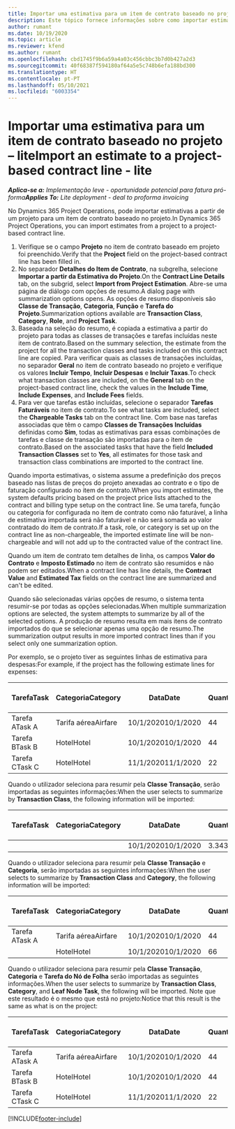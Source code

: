 ```yaml
---
title: Importar uma estimativa para um item de contrato baseado no projeto – lite
description: Este tópico fornece informações sobre como importar estimativas financeiras de um projeto para um item de contrato.
author: rumant
ms.date: 10/19/2020
ms.topic: article
ms.reviewer: kfend
ms.author: rumant
ms.openlocfilehash: cbd1745f9b6a59a4a03c456cbbc3b7d0b427a2d3
ms.sourcegitcommit: 40f68387f594180af64a5e5c748b6efa188bd300
ms.translationtype: HT
ms.contentlocale: pt-PT
ms.lasthandoff: 05/10/2021
ms.locfileid: "6003354"
---
```

# <a name="import-an-estimate-to-a-project-based-contract-line---lite"></a><span data-ttu-id="8a263-103">Importar uma estimativa para um item de contrato baseado no projeto – lite</span><span class="sxs-lookup"><span data-stu-id="8a263-103">Import an estimate to a project-based contract line - lite</span></span>

<span data-ttu-id="8a263-104">_**Aplica-se a:** Implementação leve - oportunidade potencial para fatura pró-forma_</span><span class="sxs-lookup"><span data-stu-id="8a263-104">_**Applies To:** Lite deployment - deal to proforma invoicing_</span></span>

<span data-ttu-id="8a263-105">No Dynamics 365 Project Operations, pode importar estimativas a partir de um projeto para um item de contrato baseado no projeto.</span><span class="sxs-lookup"><span data-stu-id="8a263-105">In Dynamics 365 Project Operations, you can import estimates from a project to a project-based contract line.</span></span>

1. <span data-ttu-id="8a263-106">Verifique se o campo **Projeto** no item de contrato baseado em projeto foi preenchido.</span><span class="sxs-lookup"><span data-stu-id="8a263-106">Verify that the **Project** field on the project-based contract line has been filled in.</span></span>
2. <span data-ttu-id="8a263-107">No separador **Detalhes do Item de Contrato**, na subgrelha, selecione **Importar a partir da Estimativa do Projeto**.</span><span class="sxs-lookup"><span data-stu-id="8a263-107">On the **Contract Line Details** tab, on the subgrid, select **Import from Project Estimation**.</span></span> <span data-ttu-id="8a263-108">Abre-se uma página de diálogo com opções de resumo.</span><span class="sxs-lookup"><span data-stu-id="8a263-108">A dialog page with summarization options opens.</span></span> <span data-ttu-id="8a263-109">As opções de resumo disponíveis são **Classe de Transação**, **Categoria**, **Função** e **Tarefa do Projeto**.</span><span class="sxs-lookup"><span data-stu-id="8a263-109">Summarization options available are **Transaction Class**, **Category**, **Role**, and **Project Task**.</span></span>
3. <span data-ttu-id="8a263-110">Baseada na seleção do resumo, é copiada a estimativa a partir do projeto para todas as classes de transações e tarefas incluídas neste item de contrato.</span><span class="sxs-lookup"><span data-stu-id="8a263-110">Based on the summary selection, the estimate from the project for all the transaction classes and tasks included on this contract line are copied.</span></span> <span data-ttu-id="8a263-111">Para verificar quais as classes de transações incluídas, no separador **Geral** no item de contrato baseado no projeto e verifique os valores **Incluir Tempo**, **Incluir Despesas** e **Incluir Taxas**.</span><span class="sxs-lookup"><span data-stu-id="8a263-111">To check what transaction classes are included, on the **General** tab on the project-based contract line, check the values in the **Include Time**, **Include Expenses**, and **Include Fees** fields.</span></span> 
4. <span data-ttu-id="8a263-112">Para ver que tarefas estão incluídas, selecione o separador **Tarefas Faturáveis** no item de contrato.</span><span class="sxs-lookup"><span data-stu-id="8a263-112">To see what tasks are included, select the **Chargeable Tasks** tab on the contract line.</span></span> <span data-ttu-id="8a263-113">Com base nas tarefas associadas que têm o campo **Classes de Transações Incluídas** definidas como **Sim**, todas as estimativas para essas combinações de tarefas e classe de transação são importadas para o item de contrato.</span><span class="sxs-lookup"><span data-stu-id="8a263-113">Based on the associated tasks that have the field **Included Transaction Classes** set to **Yes**, all estimates for those task and transaction class combinations are imported to the contract line.</span></span>

<span data-ttu-id="8a263-114">Quando importa estimativas, o sistema assume a predefinição dos preços baseado nas listas de preços do projeto anexadas ao contrato e o tipo de faturação configurado no item de contrato.</span><span class="sxs-lookup"><span data-stu-id="8a263-114">When you import estimates, the system defaults pricing based on the project price lists attached to the contract and billing type setup on the contract line.</span></span> <span data-ttu-id="8a263-115">Se uma tarefa, função ou categoria for configurada no item de contrato como não faturável, a linha de estimativa importada será não faturável e não será somada ao valor contratado do item de contrato.</span><span class="sxs-lookup"><span data-stu-id="8a263-115">If a task, role, or category is set up on the contract line as non-chargeable, the imported estimate line will be non-chargeable and will not add up to the contracted value of the contract line.</span></span>

<span data-ttu-id="8a263-116">Quando um item de contrato tem detalhes de linha, os campos **Valor do Contrato** e **Imposto Estimado** no item de contrato são resumidos e não podem ser editados.</span><span class="sxs-lookup"><span data-stu-id="8a263-116">When a contract line has line details, the **Contract Value** and **Estimated Tax** fields on the contract line are summarized and can't be edited.</span></span>

<span data-ttu-id="8a263-117">Quando são selecionadas várias opções de resumo, o sistema tenta resumir-se por todas as opções selecionadas.</span><span class="sxs-lookup"><span data-stu-id="8a263-117">When multiple summarization options are selected, the system attempts to summarize by all of the selected options.</span></span> <span data-ttu-id="8a263-118">A produção de resumo resulta em mais itens de contrato importados do que se selecionar apenas uma opção de resumo.</span><span class="sxs-lookup"><span data-stu-id="8a263-118">The summarization output results in more imported contract lines than if you select only one summarization option.</span></span>

<span data-ttu-id="8a263-119">Por exemplo, se o projeto tiver as seguintes linhas de estimativa para despesas:</span><span class="sxs-lookup"><span data-stu-id="8a263-119">For example, if the project has the following estimate lines for expenses:</span></span>

| <span data-ttu-id="8a263-120">Tarefa</span><span class="sxs-lookup"><span data-stu-id="8a263-120">Task</span></span> | <span data-ttu-id="8a263-121">Categoria</span><span class="sxs-lookup"><span data-stu-id="8a263-121">Category</span></span> | <span data-ttu-id="8a263-122">Data</span><span class="sxs-lookup"><span data-stu-id="8a263-122">Date</span></span> | <span data-ttu-id="8a263-123">Quantidade</span><span class="sxs-lookup"><span data-stu-id="8a263-123">Quantity</span></span> | <span data-ttu-id="8a263-124">Preço unitário</span><span class="sxs-lookup"><span data-stu-id="8a263-124">Unit price</span></span> | <span data-ttu-id="8a263-125">Montante</span><span class="sxs-lookup"><span data-stu-id="8a263-125">Amount</span></span> |
| --- | --- | --- | --- | --- | --- |
| <span data-ttu-id="8a263-126">Tarefa A</span><span class="sxs-lookup"><span data-stu-id="8a263-126">Task A</span></span> | <span data-ttu-id="8a263-127">Tarifa aérea</span><span class="sxs-lookup"><span data-stu-id="8a263-127">Airfare</span></span> | <span data-ttu-id="8a263-128">10/1/2020</span><span class="sxs-lookup"><span data-stu-id="8a263-128">10/1/2020</span></span> | <span data-ttu-id="8a263-129">4</span><span class="sxs-lookup"><span data-stu-id="8a263-129">4</span></span> | <span data-ttu-id="8a263-130">400</span><span class="sxs-lookup"><span data-stu-id="8a263-130">400</span></span> | <span data-ttu-id="8a263-131">1600</span><span class="sxs-lookup"><span data-stu-id="8a263-131">1600</span></span> |
| <span data-ttu-id="8a263-132">Tarefa B</span><span class="sxs-lookup"><span data-stu-id="8a263-132">Task B</span></span> | <span data-ttu-id="8a263-133">Hotel</span><span class="sxs-lookup"><span data-stu-id="8a263-133">Hotel</span></span> | <span data-ttu-id="8a263-134">10/1/2020</span><span class="sxs-lookup"><span data-stu-id="8a263-134">10/1/2020</span></span> | <span data-ttu-id="8a263-135">4</span><span class="sxs-lookup"><span data-stu-id="8a263-135">4</span></span> | <span data-ttu-id="8a263-136">200</span><span class="sxs-lookup"><span data-stu-id="8a263-136">200</span></span> | <span data-ttu-id="8a263-137">800</span><span class="sxs-lookup"><span data-stu-id="8a263-137">800</span></span> |
| <span data-ttu-id="8a263-138">Tarefa C</span><span class="sxs-lookup"><span data-stu-id="8a263-138">Task C</span></span> | <span data-ttu-id="8a263-139">Hotel</span><span class="sxs-lookup"><span data-stu-id="8a263-139">Hotel</span></span> | <span data-ttu-id="8a263-140">11/1/2020</span><span class="sxs-lookup"><span data-stu-id="8a263-140">11/1/2020</span></span> | <span data-ttu-id="8a263-141">2</span><span class="sxs-lookup"><span data-stu-id="8a263-141">2</span></span> | <span data-ttu-id="8a263-142">200</span><span class="sxs-lookup"><span data-stu-id="8a263-142">200</span></span> | <span data-ttu-id="8a263-143">400</span><span class="sxs-lookup"><span data-stu-id="8a263-143">400</span></span> |

<span data-ttu-id="8a263-144">Quando o utilizador seleciona para resumir pela **Classe Transação**, serão importadas as seguintes informações:</span><span class="sxs-lookup"><span data-stu-id="8a263-144">When the user selects to summarize by **Transaction Class**, the following information will be imported:</span></span>

| <span data-ttu-id="8a263-145">Tarefa</span><span class="sxs-lookup"><span data-stu-id="8a263-145">Task</span></span> | <span data-ttu-id="8a263-146">Categoria</span><span class="sxs-lookup"><span data-stu-id="8a263-146">Category</span></span> | <span data-ttu-id="8a263-147">Data</span><span class="sxs-lookup"><span data-stu-id="8a263-147">Date</span></span> | <span data-ttu-id="8a263-148">Quantidade</span><span class="sxs-lookup"><span data-stu-id="8a263-148">Quantity</span></span> | <span data-ttu-id="8a263-149">Preço unitário</span><span class="sxs-lookup"><span data-stu-id="8a263-149">Unit price</span></span> | <span data-ttu-id="8a263-150">Montante</span><span class="sxs-lookup"><span data-stu-id="8a263-150">Amount</span></span> |
| --- | --- | --- | --- | --- | --- |
| &nbsp; | &nbsp; | <span data-ttu-id="8a263-151">10/1/2020</span><span class="sxs-lookup"><span data-stu-id="8a263-151">10/1/2020</span></span> | <span data-ttu-id="8a263-152">3.34</span><span class="sxs-lookup"><span data-stu-id="8a263-152">3.34</span></span> | <span data-ttu-id="8a263-153">840</span><span class="sxs-lookup"><span data-stu-id="8a263-153">840</span></span> | <span data-ttu-id="8a263-154">2800</span><span class="sxs-lookup"><span data-stu-id="8a263-154">2800</span></span> |

<span data-ttu-id="8a263-155">Quando o utilizador seleciona para resumir pela **Classe Transação** e **Categoria**, serão importadas as seguintes informações:</span><span class="sxs-lookup"><span data-stu-id="8a263-155">When the user selects to summarize by **Transaction Class** and **Category**, the following information will be imported:</span></span>

| <span data-ttu-id="8a263-156">Tarefa</span><span class="sxs-lookup"><span data-stu-id="8a263-156">Task</span></span> | <span data-ttu-id="8a263-157">Categoria</span><span class="sxs-lookup"><span data-stu-id="8a263-157">Category</span></span> | <span data-ttu-id="8a263-158">Data</span><span class="sxs-lookup"><span data-stu-id="8a263-158">Date</span></span> | <span data-ttu-id="8a263-159">Quantidade</span><span class="sxs-lookup"><span data-stu-id="8a263-159">Quantity</span></span> | <span data-ttu-id="8a263-160">Preço unitário</span><span class="sxs-lookup"><span data-stu-id="8a263-160">Unit price</span></span> | <span data-ttu-id="8a263-161">Montante</span><span class="sxs-lookup"><span data-stu-id="8a263-161">Amount</span></span> |
| --- | --- | --- | --- | --- | --- |
| <span data-ttu-id="8a263-162">Tarefa A</span><span class="sxs-lookup"><span data-stu-id="8a263-162">Task A</span></span> | <span data-ttu-id="8a263-163">Tarifa aérea</span><span class="sxs-lookup"><span data-stu-id="8a263-163">Airfare</span></span> | <span data-ttu-id="8a263-164">10/1/2020</span><span class="sxs-lookup"><span data-stu-id="8a263-164">10/1/2020</span></span> | <span data-ttu-id="8a263-165">4</span><span class="sxs-lookup"><span data-stu-id="8a263-165">4</span></span> | <span data-ttu-id="8a263-166">400</span><span class="sxs-lookup"><span data-stu-id="8a263-166">400</span></span> | <span data-ttu-id="8a263-167">1600</span><span class="sxs-lookup"><span data-stu-id="8a263-167">1600</span></span> |
| &nbsp;| <span data-ttu-id="8a263-168">Hotel</span><span class="sxs-lookup"><span data-stu-id="8a263-168">Hotel</span></span> | <span data-ttu-id="8a263-169">10/1/2020</span><span class="sxs-lookup"><span data-stu-id="8a263-169">10/1/2020</span></span> | <span data-ttu-id="8a263-170">6</span><span class="sxs-lookup"><span data-stu-id="8a263-170">6</span></span> | <span data-ttu-id="8a263-171">200</span><span class="sxs-lookup"><span data-stu-id="8a263-171">200</span></span> | <span data-ttu-id="8a263-172">1200</span><span class="sxs-lookup"><span data-stu-id="8a263-172">1200</span></span> |

<span data-ttu-id="8a263-173">Quando o utilizador seleciona para resumir pela **Classe Transação**, **Categoria** e **Tarefa do Nó de Folha** serão importadas as seguintes informações.</span><span class="sxs-lookup"><span data-stu-id="8a263-173">When the user selects to summarize by **Transaction Class**, **Category**, and **Leaf Node Task**, the following will be imported.</span></span> <span data-ttu-id="8a263-174">Note que este resultado é o mesmo que está no projeto:</span><span class="sxs-lookup"><span data-stu-id="8a263-174">Notice that this result is the same as what is on the project:</span></span>

| <span data-ttu-id="8a263-175">Tarefa</span><span class="sxs-lookup"><span data-stu-id="8a263-175">Task</span></span> | <span data-ttu-id="8a263-176">Categoria</span><span class="sxs-lookup"><span data-stu-id="8a263-176">Category</span></span> | <span data-ttu-id="8a263-177">Data</span><span class="sxs-lookup"><span data-stu-id="8a263-177">Date</span></span> | <span data-ttu-id="8a263-178">Quantidade</span><span class="sxs-lookup"><span data-stu-id="8a263-178">Quantity</span></span> | <span data-ttu-id="8a263-179">Preço unitário</span><span class="sxs-lookup"><span data-stu-id="8a263-179">Unit price</span></span> | <span data-ttu-id="8a263-180">Montante</span><span class="sxs-lookup"><span data-stu-id="8a263-180">Amount</span></span> |
| --- | --- | --- | --- | --- | --- |
| <span data-ttu-id="8a263-181">Tarefa A</span><span class="sxs-lookup"><span data-stu-id="8a263-181">Task A</span></span> | <span data-ttu-id="8a263-182">Tarifa aérea</span><span class="sxs-lookup"><span data-stu-id="8a263-182">Airfare</span></span> | <span data-ttu-id="8a263-183">10/1/2020</span><span class="sxs-lookup"><span data-stu-id="8a263-183">10/1/2020</span></span> | <span data-ttu-id="8a263-184">4</span><span class="sxs-lookup"><span data-stu-id="8a263-184">4</span></span> | <span data-ttu-id="8a263-185">400</span><span class="sxs-lookup"><span data-stu-id="8a263-185">400</span></span> | <span data-ttu-id="8a263-186">1600</span><span class="sxs-lookup"><span data-stu-id="8a263-186">1600</span></span> |
| <span data-ttu-id="8a263-187">Tarefa B</span><span class="sxs-lookup"><span data-stu-id="8a263-187">Task B</span></span> | <span data-ttu-id="8a263-188">Hotel</span><span class="sxs-lookup"><span data-stu-id="8a263-188">Hotel</span></span> | <span data-ttu-id="8a263-189">10/1/2020</span><span class="sxs-lookup"><span data-stu-id="8a263-189">10/1/2020</span></span> | <span data-ttu-id="8a263-190">4</span><span class="sxs-lookup"><span data-stu-id="8a263-190">4</span></span> | <span data-ttu-id="8a263-191">200</span><span class="sxs-lookup"><span data-stu-id="8a263-191">200</span></span> | <span data-ttu-id="8a263-192">800</span><span class="sxs-lookup"><span data-stu-id="8a263-192">800</span></span> |
| <span data-ttu-id="8a263-193">Tarefa C</span><span class="sxs-lookup"><span data-stu-id="8a263-193">Task C</span></span> | <span data-ttu-id="8a263-194">Hotel</span><span class="sxs-lookup"><span data-stu-id="8a263-194">Hotel</span></span> | <span data-ttu-id="8a263-195">11/1/2020</span><span class="sxs-lookup"><span data-stu-id="8a263-195">11/1/2020</span></span> | <span data-ttu-id="8a263-196">2</span><span class="sxs-lookup"><span data-stu-id="8a263-196">2</span></span> | <span data-ttu-id="8a263-197">200</span><span class="sxs-lookup"><span data-stu-id="8a263-197">200</span></span> | <span data-ttu-id="8a263-198">400</span><span class="sxs-lookup"><span data-stu-id="8a263-198">400</span></span> |


[!INCLUDE[footer-include](../../includes/footer-banner.md)]